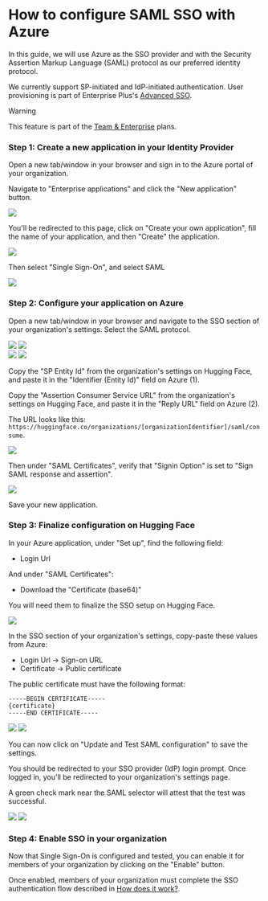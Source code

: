 # How to configure SAML SSO with Azure

In this guide, we will use Azure as the SSO provider and with the Security Assertion Markup Language (SAML) protocol as our preferred identity protocol.

We currently support SP-initiated and IdP-initiated authentication. User provisioning is part of Enterprise Plus's [Advanced SSO](./enterprise-hub-advanced-sso).

> [!WARNING]
> This feature is part of the <a href="https://huggingface.co/enterprise">Team & Enterprise</a> plans.

### Step 1: Create a new application in your Identity Provider

Open a new tab/window in your browser and sign in to the Azure portal of your organization.

Navigate to "Enterprise applications" and click the "New application" button.

<div class="flex justify-center">
<img src="https://huggingface.co/datasets/huggingface/documentation-images/resolve/main/hub/sso/sso-azure-guide-1.png"/>
</div>

You'll be redirected to this page, click on "Create your own application", fill the name of your application, and then "Create" the application.

<div class="flex justify-center">
<img src="https://huggingface.co/datasets/huggingface/documentation-images/resolve/main/hub/sso/sso-azure-guide-2.png"/>
</div>

Then select "Single Sign-On", and select SAML

<div class="flex justify-center">
<img src="https://huggingface.co/datasets/huggingface/documentation-images/resolve/main/hub/sso/sso-azure-guide-3.png"/>
</div>

### Step 2: Configure your application on Azure

Open a new tab/window in your browser and navigate to the SSO section of your organization's settings. Select the SAML protocol.

<div class="flex justify-center">
<img class="block dark:hidden" src="https://huggingface.co/datasets/huggingface/documentation-images/resolve/main/hub/sso/sso-navigation-settings.png"/>
<img class="hidden dark:block" src="https://huggingface.co/datasets/huggingface/documentation-images/resolve/main/hub/sso/sso-navigation-settings-dark.png"/>
</div>

<div class="flex justify-center">
<img class="block dark:hidden" src="https://huggingface.co/datasets/huggingface/documentation-images/resolve/main/hub/sso/sso-settings-saml.png"/>
<img class="hidden dark:block" src="https://huggingface.co/datasets/huggingface/documentation-images/resolve/main/hub/sso/sso-settings-saml-dark.png"/>
</div>

Copy the "SP Entity Id" from the organization's settings on Hugging Face, and paste it in the "Identifier (Entity Id)" field on Azure (1).

Copy the "Assertion Consumer Service URL" from the organization's settings on Hugging Face, and paste it in the "Reply URL" field on Azure (2).

The URL looks like this: `https://huggingface.co/organizations/[organizationIdentifier]/saml/consume`.

<div class="flex justify-center">
<img src="https://huggingface.co/datasets/huggingface/documentation-images/resolve/main/hub/sso/sso-azure-guide-4.png"/>
</div>

Then under "SAML Certificates", verify that "Signin Option" is set to "Sign SAML response and assertion".

<div class="flex justify-center">
<img src="https://huggingface.co/datasets/huggingface/documentation-images/resolve/main/hub/sso/sso-azure-guide-5.png"/>
</div>

Save your new application.

### Step 3: Finalize configuration on Hugging Face

In your Azure application, under "Set up", find the following field:

- Login Url

And under "SAML Certificates":

- Download the "Certificate (base64)"

You will need them to finalize the SSO setup on Hugging Face.

<div class="flex justify-center">
<img src="https://huggingface.co/datasets/huggingface/documentation-images/resolve/main/hub/sso/sso-azure-guide-6.png"/>
</div>

In the SSO section of your organization's settings, copy-paste these values from Azure:

- Login Url -> Sign-on URL
- Certificate -> Public certificate

The public certificate must have the following format:

```
-----BEGIN CERTIFICATE-----
{certificate}
-----END CERTIFICATE-----
```

<div class="flex justify-center">
<img class="block dark:hidden" src="https://huggingface.co/datasets/huggingface/documentation-images/resolve/main/hub/sso/sso-azure-guide-7.png"/>
<img class="hidden dark:block" src="https://huggingface.co/datasets/huggingface/documentation-images/resolve/main/hub/sso/sso-azure-guide-7-dark.png"/>
</div>

You can now click on "Update and Test SAML configuration" to save the settings.

You should be redirected to your SSO provider (IdP) login prompt. Once logged in, you'll be redirected to your organization's settings page.

A green check mark near the SAML selector will attest that the test was successful.

<div class="flex justify-center">
	<img class="block dark:hidden" src="https://huggingface.co/datasets/huggingface/documentation-images/resolve/main/hub/sso/sso-azure-guide-8.png"/>
	<img class="hidden dark:block" src="https://huggingface.co/datasets/huggingface/documentation-images/resolve/main/hub/sso/sso-azure-guide-8-dark.png"/>
</div>

### Step 4: Enable SSO in your organization

Now that Single Sign-On is configured and tested, you can enable it for members of your organization by clicking on the "Enable" button.

Once enabled, members of your organization must complete the SSO authentication flow described in [How does it work?](./security-sso#how-does-it-work).
